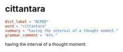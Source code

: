 # cittantara

``` toml
dict_label = "NCPED"
word = "cittantara"
summary = "having the interval of a thought moment."
grammar_comment = "mfn."
```

having the interval of a thought moment.

